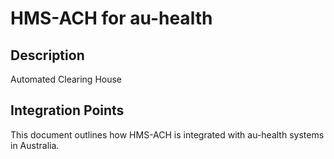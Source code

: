 # HMS-ACH for au-health

## Description

Automated Clearing House

## Integration Points

This document outlines how HMS-ACH is integrated with au-health systems in Australia.
